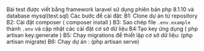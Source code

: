 Bài test được viết bằng framework laravel sử dụng phiên bản php  8.1.10 và database mysql(test.sql)
 Các bước để cài đặt:
 B1: Clone dự án từ repository
 B2: Cài đặt composer ( composer install )
 B3: Sao chép file `.env.example` thành `.env` và cập nhật các cài đặt cơ sở dữ liệu 
 B4:Tạo key ứng dụng ( php artisan key:generate )
 B5: Chạy migrations để thiết lập cơ sở dữ liệu: (php artisan migrate)
 B6: Chạy dự án : (php artisan serve)
